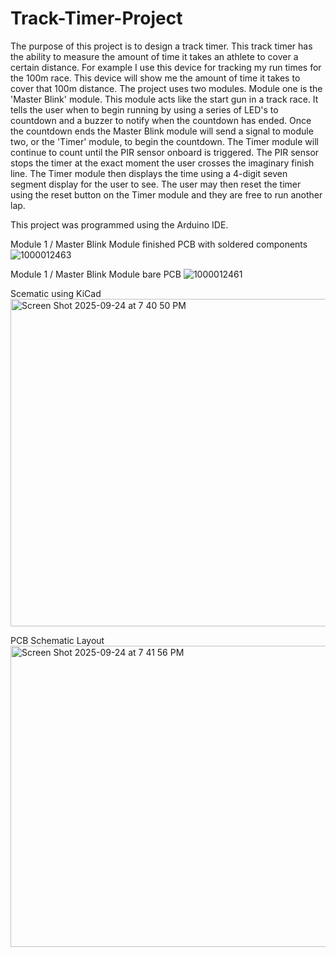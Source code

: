 # Track-Timer-Project
The purpose of this project is to design a track timer. This track timer has the ability to measure the amount of time it takes an athlete to cover a certain distance. For example I use this device for tracking my run times for the 100m race. This device will show me the amount of time it takes to cover that 100m distance. The project uses two modules. Module one is the 'Master Blink' module. This module acts like the start gun in a track race. It tells the user when to begin running by using a series of LED's to countdown and a buzzer to notify when the countdown has ended. Once the countdown ends the Master Blink module will send a signal to module two, or the 'Timer' module, to begin the countdown. The Timer module will continue to count until the PIR sensor onboard is triggered. The PIR sensor stops the timer at the exact moment the user crosses the imaginary finish line. The Timer module then displays the time using a 4-digit seven segment display for the user to see. The user may then reset the timer using the reset button on the Timer module and they are free to run another lap.

This project was programmed using the Arduino IDE.

Module 1 / Master Blink Module finished PCB with soldered components
![1000012463](https://github.com/user-attachments/assets/fe07811b-e2a3-48d2-a501-8192960ce8b8)




Module 1 / Master Blink Module bare PCB
![1000012461](https://github.com/user-attachments/assets/448768bf-1044-4dff-a1f8-72bd6083e804)

Scematic using KiCad
<img width="1088" height="524" alt="Screen Shot 2025-09-24 at 7 40 50 PM" src="https://github.com/user-attachments/assets/b836b20e-9450-49dc-ba2f-8e76c3a46a12" />

PCB Schematic Layout
<img width="705" height="482" alt="Screen Shot 2025-09-24 at 7 41 56 PM" src="https://github.com/user-attachments/assets/08a3dff6-b963-406d-aa49-2843e499bcb0" />
